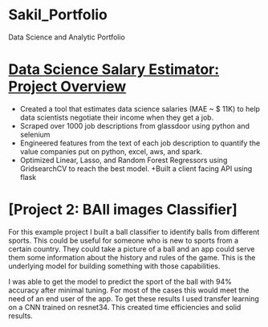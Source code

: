 # Sakil_Portfolio
Data Science and Analytic Portfolio
# [Data Science Salary Estimator: Project Overview](https://sakil-mahmud0.github.io/Sakil_Portfolio/)
+ Created a tool that estimates data science salaries (MAE ~ $ 11K) to help data scientists negotiate their income when they get a job.
+ Scraped over 1000 job descriptions from glassdoor using python and selenium
+ Engineered features from the text of each job description to quantify the value companies put on python, excel, aws, and spark.
+ Optimized Linear, Lasso, and Random Forest Regressors using GridsearchCV to reach the best model.
+Built a client facing API using flask


# [Project 2: BAll images Classifier]
For this example project I built a ball classifier to identify balls from different sports. This could be useful for someone who is new to sports from a certain country. They could take a picture of a ball and an app could serve them some information about the history and rules of the game. This is the underlying model for building something with those capabilities.

I was able to get the model to predict the sport of the ball with 94% accuracy after minimal tuning. For most of the cases this would meet the need of an end user of the app. To get these results I used transfer learning on a CNN trained on resnet34. This created time efficiencies and solid results.
